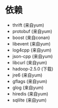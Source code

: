 # 依赖

- thrift (来自yum)
- protobuf (来自yum)
- boost (来自conan)
- libevent (来自yum)
- log4cpp (来自yum)
- json-cpp (来自yum)
- libcurl (来自yum)
- hadoop-2.5.0 (下载)
- jre6 (来自yum)
- gflags (来自yum)
- glog (来自yum)
- hiredis (来自yum)
- sqlilte (来自yum)


